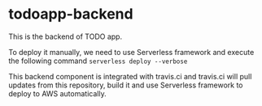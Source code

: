 # todoapp-backend

This is the backend of TODO app.

To deploy it manually, we need to use Serverless framework and execute the following command
`serverless deploy --verbose`

This backend component is integrated with travis.ci and travis.ci will pull updates from this repository, build it and use Serverless framework to deploy to AWS automatically.
